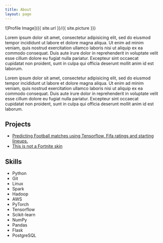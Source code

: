 ```yaml
---
title: About
layout: page
---
```

![Profile Image]({{ site.url }}/{{ site.picture }})

<p>Lorem ipsum dolor sit amet, consectetur adipisicing elit, sed do eiusmod
tempor incididunt ut labore et dolore magna aliqua. Ut enim ad minim veniam,
quis nostrud exercitation ullamco laboris nisi ut aliquip ex ea commodo
consequat. Duis aute irure dolor in reprehenderit in voluptate velit esse
cillum dolore eu fugiat nulla pariatur. Excepteur sint occaecat cupidatat non
proident, sunt in culpa qui officia deserunt mollit anim id est laborum.</p>

<p>Lorem ipsum dolor sit amet, consectetur adipisicing elit, sed do eiusmod
tempor incididunt ut labore et dolore magna aliqua. Ut enim ad minim veniam,
quis nostrud exercitation ullamco laboris nisi ut aliquip ex ea commodo
consequat. Duis aute irure dolor in reprehenderit in voluptate velit esse
cillum dolore eu fugiat nulla pariatur. Excepteur sint occaecat cupidatat non
proident, sunt in culpa qui officia deserunt mollit anim id est laborum.</p>

<h2>Projects</h2>

<ul>
	<li><a href="https://towardsdatascience.com/predicting-premier-league-odds-from-ea-player-bfdb52597392">
	Predicting Football matches using Tensorflow, Fifa ratings and starting lineups. 
	</a></li>
	<li><a href="">This is not a Fortnite skin</a></li>
</ul>

<h2>Skills</h2>

<ul class="skill-list">
	<li>Python</li>
	<li>Git</li>
	<li>Linux</li>
	<li>Spark</li>
	<li>Hadoop</li>
	<li>AWS</li>
	<li>PyTorch</li>
	<li>Tensorflow</li>
	<li>Scikit-learn</li>
	<li>NumPy</li>
	<li>Pandas</li>
	<li>Flask</li>
	<li>PostgreSQL</li>
</ul>

